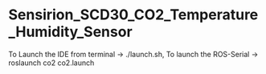 # Sensirion_SCD30_CO2_Temperature_Humidity_Sensor
To Launch the IDE from terminal -> ./launch.sh, 
To launch the ROS-Serial -> roslaunch co2 co2.launch
